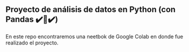 ## Proyecto de análisis de datos en Python (con Pandas ✔️🐼✔️)

En este repo encontraremos una neetbok de Google Colab en donde fue realizado el proyecto.
